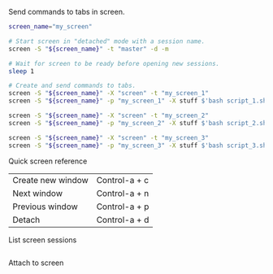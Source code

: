 Send commands to tabs in screen.
```sh
screen_name="my_screen"

# Start screen in "detached" mode with a session name.
screen -S "${screen_name}" -t "master" -d -m

# Wait for screen to be ready before opening new sessions.
sleep 1

# Create and send commands to tabs.
screen -S "${screen_name}" -X "screen" -t "my_screen_1"
screen -S "${screen_name}" -p "my_screen_1" -X stuff $'bash script_1.sh\n'

screen -S "${screen_name}" -X "screen" -t "my_screen_2"
screen -S "${screen_name}" -p "my_screen_2" -X stuff $'bash script_2.sh\n'

screen -S "${screen_name}" -X "screen" -t "my_screen_3"
screen -S "${screen_name}" -p "my_screen_3" -X stuff $'bash script_3.sh\n'
```

Quick screen reference
<table>
  <tr>
    <td>Create new window</td>
    <td>Control-a + c</td>
  </tr>
  <tr>
    <td>Next window</td>
    <td>Control-a + n</td>
  </tr>
  <tr>
    <td>Previous window</td>
    <td>Control-a + p</td>
  </tr>
  <tr>
    <td>Detach</td>
    <td>Control-a + d</td>
  </tr>
</table>

List screen sessions
```$ screen -ls
```

Attach to screen
```$ screen -x
```